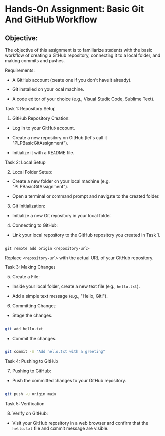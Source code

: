 # Hands-On Assignment: Basic Git And GitHub Workflow

## Objective:

The objective of this assignment is to familiarize students with the basic workflow of creating a GitHub repository, connecting it to a local folder, and making commits and pushes.

Requirements:

- A GitHub account (create one if you don't have it already).

- Git installed on your local machine.

- A code editor of your choice (e.g., Visual Studio Code, Sublime Text).

Task 1: Repository Setup

1. GitHub Repository Creation:

- Log in to your GitHub account.

- Create a new repository on GitHub (let's call it "PLPBasicGitAssignment").

- Initialize it with a README file.

Task 2: Local Setup

2. Local Folder Setup:

- Create a new folder on your local machine (e.g., "PLPBasicGitAssignment").

- Open a terminal or command prompt and navigate to the created folder.

3. Git Initialization:

- Initialize a new Git repository in your local folder.

4. Connecting to GitHub:

- Link your local repository to the GitHub repository you created in Task 1.

```

git remote add origin <repository-url>

```

Replace `<repository-url>` with the actual URL of your GitHub repository.

Task 3: Making Changes

5. Create a File:

- Inside your local folder, create a new text file (e.g., `hello.txt`).

- Add a simple text message (e.g., "Hello, Git!").

6. Committing Changes:

- Stage the changes.

```bash

git add hello.txt

```

- Commit the changes.

```bash

git commit -m "Add hello.txt with a greeting"

```

Task 4: Pushing to GitHub

7. Pushing to GitHub:

- Push the committed changes to your GitHub repository.

```bash

git push -u origin main

```

Task 5: Verification

8. Verify on GitHub:

- Visit your GitHub repository in a web browser and confirm that the `hello.txt` file and commit message are visible.
